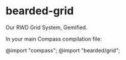 bearded-grid
===========

Our RWD Grid System, Gemified.

In your main Compass compilation file:

@import "compass";
@import "bearded/grid";